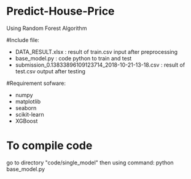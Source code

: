 # Predict-House-Price
Using Random Forest Algorithm

#Include file:
+ DATA_RESULT.xlsx : result of train.csv input after preprocessing
+ base_model.py : code python to train and test
+ submission_0.13833896109123714_2018-10-21-13-18.csv : result of test.csv output after testing

#Requirement sofware:
+ numpy
+ matplotlib
+ seaborn
+ scikit-learn
+ XGBoost



# To compile code 
go to directory "code/single_model" then using command: python base_model.py
